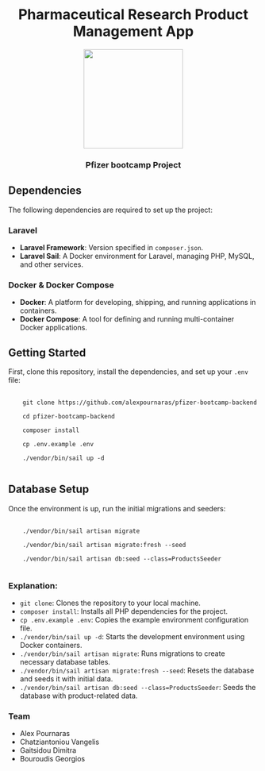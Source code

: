 <h1 align="center">
    Pharmaceutical Research Product Management App
</h1>
<div align="center">
    <img src="https://media.licdn.com/dms/image/v2/D5612AQGfmy6NPGnt1w/article-cover_image-shrink_600_2000/article-cover_image-shrink_600_2000/0/1677779939155?e=2147483647&v=beta&t=LZau1M8gEf_gGR3MK0MRlnfm5guRqsVIAnJaR6XDFHA" style="width: 200px;">
</div>
<h3 align="center">
    Pfizer bootcamp Project
</h3>

## Dependencies

The following dependencies are required to set up the project:

### Laravel

- **Laravel Framework**: Version specified in `composer.json`.
- **Laravel Sail**: A Docker environment for Laravel, managing PHP, MySQL, and other services.

### Docker & Docker Compose

- **Docker**: A platform for developing, shipping, and running applications in containers.
- **Docker Compose**: A tool for defining and running multi-container Docker applications.


<h2>Getting Started</h2>


<p>First, clone this repository, install the dependencies, and set up your <code>.env</code> file:</p>

<pre>
  <code>
    git clone https://github.com/alexpournaras/pfizer-bootcamp-backend
      
    cd pfizer-bootcamp-backend

    composer install

    cp .env.example .env

    ./vendor/bin/sail up -d
  </code>
</pre>

<h2>Database Setup</h2>

<p>Once the environment is up, run the initial migrations and seeders:</p>

<pre>
  <code>
    ./vendor/bin/sail artisan migrate

    ./vendor/bin/sail artisan migrate:fresh --seed

    ./vendor/bin/sail artisan db:seed --class=ProductsSeeder
  </code>
</pre>


<h3>Explanation:</h3>
<ul>
  <li><code>git clone</code>: Clones the repository to your local machine.</li>
  <li><code>composer install</code>: Installs all PHP dependencies for the project.</li>
  <li><code>cp .env.example .env</code>: Copies the example environment configuration file.</li>
  <li><code>./vendor/bin/sail up -d</code>: Starts the development environment using Docker containers.</li>
  <li><code>./vendor/bin/sail artisan migrate</code>: Runs migrations to create necessary database tables.</li>
  <li><code>./vendor/bin/sail artisan migrate:fresh --seed</code>: Resets the database and seeds it with initial data.</li>
  <li><code>./vendor/bin/sail artisan db:seed --class=ProductsSeeder</code>: Seeds the database with product-related data.</li>
</ul>

<h3>Team</h2>
<ul>
  <li>Alex Pournaras</li>
  <li>Chatziantoniou Vangelis</li>
  <li>Gaitsidou Dimitra</li>
  <li>Bouroudis Georgios</li>
</ul>
